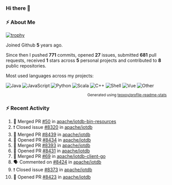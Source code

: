 ### Hi there 👋

### :zap: About Me

[![trophy](https://github-profile-trophy.vercel.app/?username=HTHou&theme=onedark)](https://github.com/ryo-ma/github-profile-trophy)
   
Joined Github **5** years ago.

Since then I pushed **771** commits, opened **27** issues, submitted **681** pull requests, received **1** stars across **5** personal projects and contributed to **8** public repositories.

Most used languages across my projects:

![Java](https://img.shields.io/static/v1?style=flat-square&label=%E2%A0%80&color=555&labelColor=%23b07219&message=Java%EF%B8%B194.4%25)
![JavaScript](https://img.shields.io/static/v1?style=flat-square&label=%E2%A0%80&color=555&labelColor=%23f1e05a&message=JavaScript%EF%B8%B11.4%25)
![Python](https://img.shields.io/static/v1?style=flat-square&label=%E2%A0%80&color=555&labelColor=%233572A5&message=Python%EF%B8%B10.7%25)
![Scala](https://img.shields.io/static/v1?style=flat-square&label=%E2%A0%80&color=555&labelColor=%23c22d40&message=Scala%EF%B8%B10.6%25)
![C++](https://img.shields.io/static/v1?style=flat-square&label=%E2%A0%80&color=555&labelColor=%23f34b7d&message=C%2B%2B%EF%B8%B10.6%25)
![Shell](https://img.shields.io/static/v1?style=flat-square&label=%E2%A0%80&color=555&labelColor=%2389e051&message=Shell%EF%B8%B10.4%25)
![Vue](https://img.shields.io/static/v1?style=flat-square&label=%E2%A0%80&color=555&labelColor=%2341b883&message=Vue%EF%B8%B10.3%25)
![Other](https://img.shields.io/static/v1?style=flat-square&label=%E2%A0%80&color=555&labelColor=%23ededed&message=Other%EF%B8%B11.2%25)

<p align="right"><sub>Generated using <a href="https://github.com/marketplace/actions/profile-readme-stats">teoxoy/profile-readme-stats</a></sub></p>


<!--![](https://github.com/HTHou/HTHou/blob/output/github-contribution-grid-snake.svg)-->

<!--![Haonan Hou's github stats](https://github-readme-stats.vercel.app/api?username=HTHou&count_private=true&show_icons=true&theme=onedark)-->

<!--![Haonan Hou's wakatime stats](https://github-readme-stats.vercel.app/api/wakatime?username=HTHou&layout=compact&theme=onedark)-->

<!--![Top Langs](https://github-readme-stats.vercel.app/api/top-langs/?username=HTHou&theme=onedark&layout=compact)-->

### :zap: Recent Activity
<!--START_SECTION:activity-->
1. 🎉 Merged PR [#50](https://github.com/apache/iotdb-bin-resources/pull/50) in [apache/iotdb-bin-resources](https://github.com/apache/iotdb-bin-resources)
2. ❗️ Closed issue [#8320](https://github.com/apache/iotdb/issues/8320) in [apache/iotdb](https://github.com/apache/iotdb)
3. 🎉 Merged PR [#8439](https://github.com/apache/iotdb/pull/8439) in [apache/iotdb](https://github.com/apache/iotdb)
4. 💪 Opened PR [#8434](https://github.com/apache/iotdb/pull/8434) in [apache/iotdb](https://github.com/apache/iotdb)
5. 🎉 Merged PR [#8393](https://github.com/apache/iotdb/pull/8393) in [apache/iotdb](https://github.com/apache/iotdb)
6. 💪 Opened PR [#8431](https://github.com/apache/iotdb/pull/8431) in [apache/iotdb](https://github.com/apache/iotdb)
7. 🎉 Merged PR [#69](https://github.com/apache/iotdb-client-go/pull/69) in [apache/iotdb-client-go](https://github.com/apache/iotdb-client-go)
8. 🗣 Commented on [#8424](https://github.com/apache/iotdb/issues/8424) in [apache/iotdb](https://github.com/apache/iotdb)
9. ❗️ Closed issue [#8373](https://github.com/apache/iotdb/issues/8373) in [apache/iotdb](https://github.com/apache/iotdb)
10. 💪 Opened PR [#8423](https://github.com/apache/iotdb/pull/8423) in [apache/iotdb](https://github.com/apache/iotdb)
<!--END_SECTION:activity-->

<!--
**HTHou/HTHou** is a ✨ _special_ ✨ repository because its `README.md` (this file) appears on your GitHub profile.

Here are some ideas to get you started:

- 🔭 I’m currently working on ...
- 🌱 I’m currently learning ...
- 👯 I’m looking to collaborate on ...
- 🤔 I’m looking for help with ...
- 💬 Ask me about ...
- 📫 How to reach me: ...
- 😄 Pronouns: ...
- ⚡ Fun fact: ...
-->
